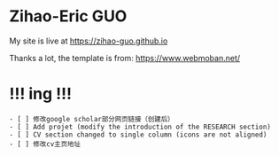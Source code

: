 # Zihao-Eric GUO

My site is live at https://zihao-guo.github.io

Thanks a lot, the template is from: https://www.webmoban.net/

# !!! ing  !!! 
    - [ ] 修改google scholar部分网页链接（创建后）
    - [ ] Add projet (modify the introduction of the RESEARCH section)
    - [ ] CV section changed to single column (icons are not aligned)
    - [ ] 修改cv主页地址
 
